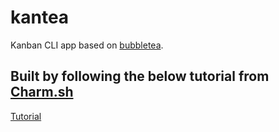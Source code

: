 # kantea
Kanban CLI app based on [bubbletea](https://github.com/charmbracelet/bubbletea). 

## Built by following the below tutorial from [Charm.sh](https://charm.sh/)
[Tutorial](https://www.youtube.com/playlist?list=PLLLtqOZfy0pcFoSIeGXO-SOaP9qLqd_H6)
